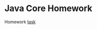 # Java Core Homework

Homework [task](https://github.com/netology-code/jd-homeworks/blob/master/junit/task1/README.md)

